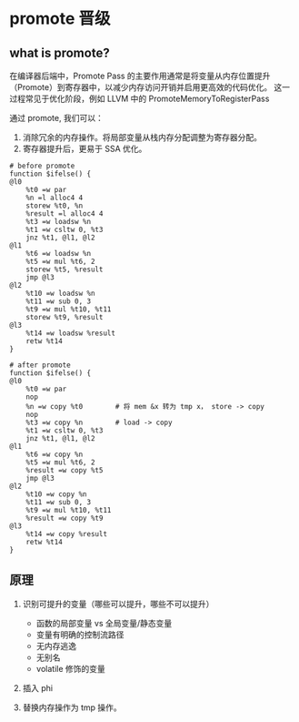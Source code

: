 # promote 晋级

## what is promote?

在编译器后端中，Promote Pass 的主要作用通常是将变量从内存位置提升（Promote）到寄存器中，以减少内存访问开销并启用更高效的代码优化。
这一过程常见于优化阶段，例如 LLVM 中的 PromoteMemoryToRegisterPass

通过 promote, 我们可以：
1. 消除冗余的内存操作。将局部变量从栈内存分配调整为寄存器分配。
2. 寄存器提升后，更易于 SSA 优化。

```text
# before promote
function $ifelse() {
@l0
	%t0 =w par
	%n =l alloc4 4
	storew %t0, %n
	%result =l alloc4 4
	%t3 =w loadsw %n
	%t1 =w csltw 0, %t3
	jnz %t1, @l1, @l2
@l1
	%t6 =w loadsw %n
	%t5 =w mul %t6, 2
	storew %t5, %result
	jmp @l3
@l2
	%t10 =w loadsw %n
	%t11 =w sub 0, 3
	%t9 =w mul %t10, %t11
	storew %t9, %result
@l3
	%t14 =w loadsw %result
	retw %t14
}

# after promote
function $ifelse() {
@l0
	%t0 =w par
	nop
	%n =w copy %t0        # 将 mem &x 转为 tmp x， store -> copy
	nop
	%t3 =w copy %n        # load -> copy
	%t1 =w csltw 0, %t3
	jnz %t1, @l1, @l2
@l1
	%t6 =w copy %n
	%t5 =w mul %t6, 2
	%result =w copy %t5
	jmp @l3
@l2
	%t10 =w copy %n
	%t11 =w sub 0, 3
	%t9 =w mul %t10, %t11
	%result =w copy %t9
@l3
	%t14 =w copy %result
	retw %t14
}
```

## 原理
1. 识别可提升的变量（哪些可以提升，哪些不可以提升）
    - 函数的局部变量 vs 全局变量/静态变量
    - 变量有明确的控制流路径
    - 无内存逃逸
    - 无别名
    - volatile 修饰的变量

2. 插入 phi 
3. 替换内存操作为 tmp 操作。
